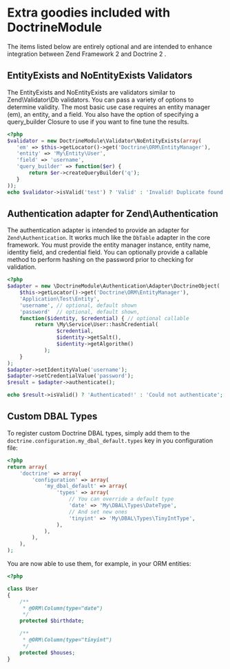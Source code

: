 # Extra goodies included with DoctrineModule
The items listed below are entirely optional and are intended to enhance integration between Zend Framework 2 and
Doctrine 2 .

## EntityExists and NoEntityExists Validators
The EntityExists and NoEntityExists are validators similar to Zend\Validator\Db validators. You can
pass a variety of options to determine validity. The most basic use case requires an entity manager (em),
an entity, and a field. You also have the option of specifying a query_builder Closure to use if you
want to fine tune the results.

```php
<?php
$validator = new DoctrineModule\Validator\NoEntityExists(array(
   'em' => $this->getLocator()->get('Doctrine\ORM\EntityManager'),
   'entity' => 'My\Entity\User',
   'field' => 'username',
   'query_builder' => function($er) {
       return $er->createQueryBuilder('q');
   }
));
echo $validator->isValid('test') ? 'Valid' : 'Invalid! Duplicate found!';
```

## Authentication adapter for Zend\Authentication
The authentication adapter is intended to provide an adapter for `Zend\Authentication`. It works much
like the `DbTable` adapter in the core framework. You must provide the entity manager instance,
entity name, identity field, and credential field. You can optionally provide a callable method
to perform hashing on the password prior to checking for validation.

```php
<?php
$adapter = new \DoctrineModule\Authentication\Adapter\DoctrineObject(
    $this->getLocator()->get('Doctrine\ORM\EntityManager'),
    'Application\Test\Entity',
    'username', // optional, default shown
    'password'  // optional, default shown,
    function($identity, $credential) { // optional callable
         return \My\Service\User::hashCredential(
                $credential,
                $identity->getSalt(),
                $identity->getAlgorithm()
            );
    }
);
$adapter->setIdentityValue('username');
$adapter->setCredentialValue('password');
$result = $adapter->authenticate();

echo $result->isValid() ? 'Authenticated!' : 'Could not authenticate';
```

## Custom DBAL Types
To register custom Doctrine DBAL types, simply add them to the `doctrine.configuration.my_dbal_default.types`
key in you configuration file:

```php
<?php
return array(
    'doctrine' => array(
        'configuration' => array(
            'my_dbal_default' => array(
                'types' => array(
                    // You can override a default type
                    'date' => 'My\DBAL\Types\DateType',
                    // And set new ones
                    'tinyint' => 'My\DBAL\Types\TinyIntType',
                ),
            ),
        ),
    ),
);
```

You are now able to use them, for example, in your ORM entities:

```php
<?php

class User
{
    /**
     * @ORM\Column(type="date")
     */
    protected $birthdate;

    /**
     * @ORM\Column(type="tinyint")
     */
    protected $houses;
}
```
